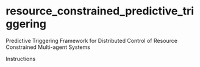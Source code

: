 # resource_constrained_predictive_triggering
Predictive Triggering Framework for Distributed Control of Resource Constrained Multi-agent Systems

Instructions
